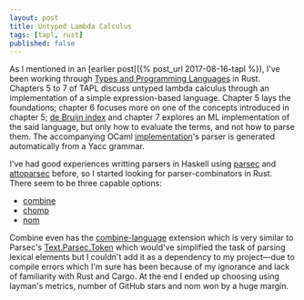 ```yaml
---
layout: post
title: Untyped Lambda Calculus
tags: [tapl, rust]
published: false
---
```

As I mentioned in an [earlier post]({% post_url 2017-08-16-tapl %}), I've been working through [Types and Programming Languages](https://www.cis.upenn.edu/~bcpierce/tapl/) in Rust. Chapters 5 to 7 of TAPL discuss untyped lambda calculus through an implementation of a simple expression-based language. Chapter 5 lays the foundations; chapter 6 focuses more on one of the concepts introduced in chapter 5; [de Bruijn index](https://en.wikipedia.org/wiki/De_Bruijn_index) and chapter 7 explores an ML implementation of the said language, but only how to evaluate the terms, and not how to parse them. The accompanying OCaml [implementation](https://www.cis.upenn.edu/~bcpierce/tapl/checkers/)'s parser is generated automatically from a Yacc grammar.

I've had good experiences writting parsers in Haskell using [parsec](https://hackage.haskell.org/package/parsec) and [attoparsec](https://hackage.haskell.org/package/attoparsec) before, so I started looking for parser-combinators in Rust. There seem to be three capable options:

* [combine](https://github.com/Marwes/combine)
* [chomp](https://github.com/m4rw3r/chomp)
* [nom](https://github.com/Geal/nom)

Combine even has the [combine-language](https://github.com/Marwes/combine-language) extension which is very similar to Parsec's [Text.Parsec.Token](http://hackage.haskell.org/package/parsec/docs/Text-Parsec-Token.html) which would've simplified the task of parsing lexical elements but I couldn't add it as a dependency to my project—due to compile errors which I'm sure has been because of my ignorance and lack of familiarity with Rust and Cargo. At the end I ended up choosing using layman's metrics, number of GitHub stars and nom won by a huge margin.
